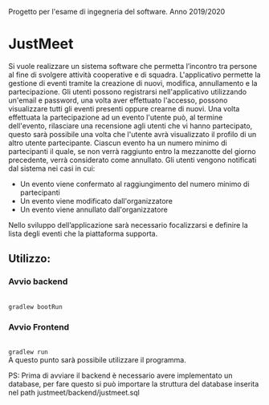 Progetto per l'esame di ingegneria del software. Anno 2019/2020

<h1>JustMeet</h1>

Si vuole realizzare un sistema software che permetta l’incontro tra persone al fine di svolgere attività cooperative e di squadra.
L'applicativo permette la gestione di eventi tramite la creazione di nuovi, modifica, annullamento e la partecipazione.
Gli utenti possono registrarsi nell'applicativo utilizzando un'email e password, una volta aver effettuato l'accesso, possono visualizzare tutti gli eventi presenti oppure crearne di nuovi.
Una volta effettuata la partecipazione ad un evento l'utente può, al termine dell'evento, rilasciare una recensione agli utenti che vi hanno partecipato, questo sarà possibile una volta che l'utente avrà visualizzato il profilo di un altro utente partecipante.
Ciascun evento ha un numero minimo di partecipanti il quale, se non verrà raggiunto entro la mezzanotte del giorno precedente, verrà considerato come annullato.
Gli utenti vengono notificati dal sistema nei casi in cui: 
<ul>
 <li>
  Un evento viene confermato al raggiungimento del numero minimo di partecipanti
 </li>
 <li>
  Un evento viene modificato dall'organizzatore
 </li>
 <li>
  Un evento viene annullato dall'organizzatore
</ul>

Nello sviluppo dell’applicazione sarà necessario focalizzarsi e definire la lista degli eventi che la piattaforma supporta.

<h2>Utilizzo:</h2>
<h3>Avvio backend</h3>
<br><code>gradlew bootRun</code>
<br><h3>Avvio Frontend </h3>
<br><code>gradlew run</code> 
<br> A questo punto sarà possibile utilizzare il programma.

PS: Prima di avviare il backend è necessario avere implementato un database, per fare questo si può importare la struttura del database inserita nel path justmeet/backend/justmeet.sql